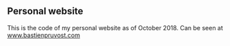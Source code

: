 ## Personal website

This is the code of my personal website as of October 2018.
Can be seen at www.bastienpruvost.com